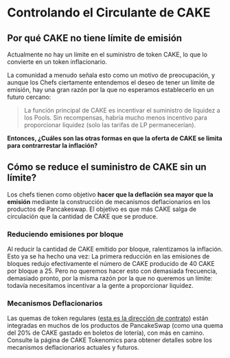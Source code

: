 # Controlando el Circulante de CAKE

## Por qué CAKE no tiene límite de emisión

Actualmente no hay un límite en el suministro de token CAKE, lo que lo convierte en un token inflacionario.

La comunidad a menudo señala esto como un motivo de preocupación, y aunque los Chefs ciertamente entendemos el deseo de tener un límite de emisión, hay una gran razón por la que no esperamos establecerlo en un futuro cercano:

> La función principal de CAKE es incentivar el suministro de liquidez a los Pools. Sin recompensas, habría mucho menos incentivo para proporcionar liquidez \(solo las tarifas de LP permanecerían\).

**Entonces, ¿Cuáles son las otras formas en que la oferta de CAKE se limita para contrarrestar la inflación?**

## Cómo se reduce el suministro de CAKE sin un límite?

Los chefs tienen como objetivo **hacer que la deflación sea mayor que la emisión** mediante la construcción de mecanismos deflacionarios en los productos de Pancakeswap. El objetivo es que más CAKE salga de circulación que la cantidad de CAKE que se produce.

### Reduciendo emisiones por bloque

Al reducir la cantidad de CAKE emitido por bloque, ralentizamos la inflación. Esto ya se ha hecho una vez: La primera reducción en las emisiones de bloques redujo efectivamente el número de CAKE producido de 40 CAKE por bloque a 25. Pero no queremos hacer esto con demasiada frecuencia, demasiado pronto, por la misma razón por la que no queremos un límite: todavía necesitamos incentivar a la gente a proporcionar liquidez.

### Mecanismos Deflacionarios

Las quemas de token regulares \([esta es la dirección de contrato](https://bscscan.com/token/0x0e09fabb73bd3ade0a17ecc321fd13a19e81ce82?a=0x000000000000000000000000000000000000dead)\) están integradas en muchos de los productos de PancakeSwap \(como una quema del 20% de CAKE gastado en boletos de lotería\), con más en camino. Consulte la página de CAKE Tokenomics para obtener detalles sobre los mecanismos deflacionarios actuales y futuros.



